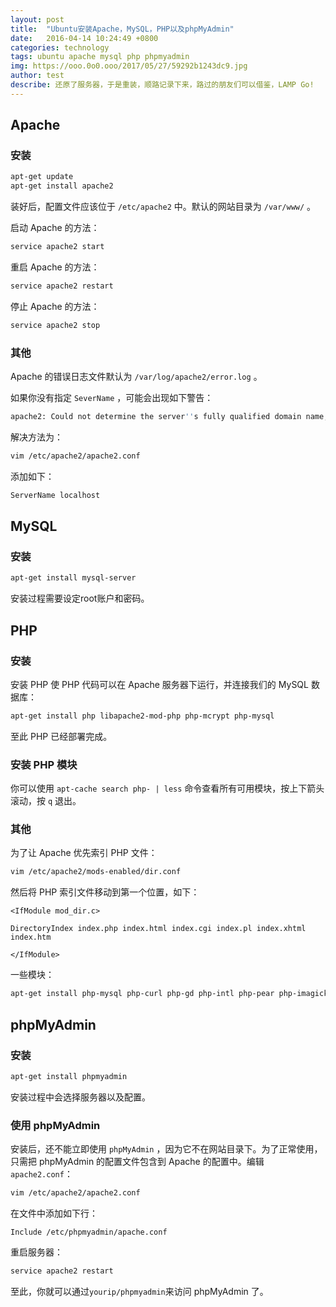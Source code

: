 ```yaml
---
layout: post
title:  "Ubuntu安装Apache，MySQL，PHP以及phpMyAdmin"
date:   2016-04-14 10:24:49 +0800
categories: technology
tags: ubuntu apache mysql php phpmyadmin
img: https://ooo.0o0.ooo/2017/05/27/59292b1243dc9.jpg
author: test
describe: 还原了服务器，于是重装，顺路记录下来，路过的朋友们可以借鉴，LAMP Go!
---
```


## Apache

### 安装

```bash
apt-get update
apt-get install apache2
```

装好后，配置文件应该位于 `/etc/apache2` 中。默认的网站目录为 `/var/www/` 。

启动 Apache 的方法：

```bash
service apache2 start
```

重启 Apache 的方法：

```bash
service apache2 restart
```

停止 Apache 的方法：

```bash
service apache2 stop
```

### 其他

Apache 的错误日志文件默认为 `/var/log/apache2/error.log` 。

如果你没有指定 `SeverName` ，可能会出现如下警告：

```bash
apache2: Could not determine the server''s fully qualified domain name, using 127.0.0.1 for ServerName
```

解决方法为：

```bash
vim /etc/apache2/apache2.conf
```

添加如下：

```bash
ServerName localhost
```

## MySQL

### 安装

```bash
apt-get install mysql-server
```

安装过程需要设定root账户和密码。

## PHP

### 安装

安装 PHP 使 PHP 代码可以在 Apache 服务器下运行，并连接我们的 MySQL 数据库：

```bash
apt-get install php libapache2-mod-php php-mcrypt php-mysql
```

至此 PHP 已经部署完成。

### 安装 PHP 模块

你可以使用 `apt-cache search php- | less` 命令查看所有可用模块，按上下箭头滚动，按 `q` 退出。

### 其他

为了让 Apache 优先索引 PHP 文件：

```bash
vim /etc/apache2/mods-enabled/dir.conf
```

然后将 PHP 索引文件移动到第一个位置，如下：

```vim
<IfModule mod_dir.c>

DirectoryIndex index.php index.html index.cgi index.pl index.xhtml index.htm

</IfModule>
```

一些模块：

```bash
apt-get install php-mysql php-curl php-gd php-intl php-pear php-imagick php-imap php-mcrypt php-memcache php-ming php-ps php-pspell php-recode php-snmp php-sqlite php-tidy php-xmlrpc php-xsl
```

## phpMyAdmin

### 安装

```bash
apt-get install phpmyadmin
```

安装过程中会选择服务器以及配置。

### 使用 phpMyAdmin

安装后，还不能立即使用  `phpMyAdmin` ，因为它不在网站目录下。为了正常使用，只需把 phpMyAdmin 的配置文件包含到 Apache 的配置中。编辑 `apache2.conf`：

```bash
vim /etc/apache2/apache2.conf
```

在文件中添加如下行：

```vim
Include /etc/phpmyadmin/apache.conf
```

重启服务器：

```bash
service apache2 restart
```

至此，你就可以通过`yourip/phpmyadmin`来访问 phpMyAdmin 了。